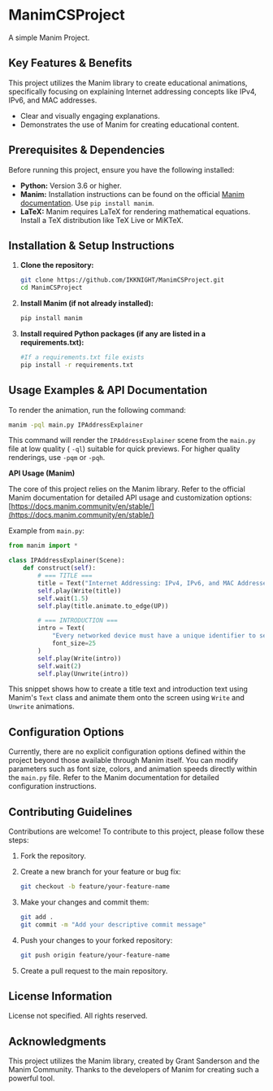 # ManimCSProject

A simple Manim Project.

## Key Features & Benefits

This project utilizes the Manim library to create educational animations, specifically focusing on explaining Internet addressing concepts like IPv4, IPv6, and MAC addresses.

*   Clear and visually engaging explanations.
*   Demonstrates the use of Manim for creating educational content.

## Prerequisites & Dependencies

Before running this project, ensure you have the following installed:

*   **Python:** Version 3.6 or higher.
*   **Manim:** Installation instructions can be found on the official [Manim documentation](https://www.manim.community/).  Use `pip install manim`.
*   **LaTeX:**  Manim requires LaTeX for rendering mathematical equations. Install a TeX distribution like TeX Live or MiKTeX.

## Installation & Setup Instructions

1.  **Clone the repository:**

    ```bash
    git clone https://github.com/IKKNIGHT/ManimCSProject.git
    cd ManimCSProject
    ```

2.  **Install Manim (if not already installed):**

    ```bash
    pip install manim
    ```

3.  **Install required Python packages (if any are listed in a requirements.txt):**

    ```bash
    #If a requirements.txt file exists
    pip install -r requirements.txt
    ```

## Usage Examples & API Documentation

To render the animation, run the following command:

```bash
manim -pql main.py IPAddressExplainer
```

This command will render the `IPAddressExplainer` scene from the `main.py` file at low quality ( `-ql`) suitable for quick previews. For higher quality renderings, use `-pqm` or `-pqh`.

**API Usage (Manim)**

The core of this project relies on the Manim library. Refer to the official Manim documentation for detailed API usage and customization options: [https://docs.manim.community/en/stable/](https://docs.manim.community/en/stable/)

Example from `main.py`:

```python
from manim import *

class IPAddressExplainer(Scene):
    def construct(self):
        # === TITLE ===
        title = Text("Internet Addressing: IPv4, IPv6, and MAC Addresses", font_size=40, color=YELLOW)
        self.play(Write(title))
        self.wait(1.5)
        self.play(title.animate.to_edge(UP))

        # === INTRODUCTION ===
        intro = Text(
            "Every networked device must have a unique identifier to send and receive data.",
            font_size=25
        )
        self.play(Write(intro))
        self.wait(2)
        self.play(Unwrite(intro))
```

This snippet shows how to create a title text and introduction text using Manim's `Text` class and animate them onto the screen using `Write` and `Unwrite` animations.

## Configuration Options

Currently, there are no explicit configuration options defined within the project beyond those available through Manim itself. You can modify parameters such as font size, colors, and animation speeds directly within the `main.py` file.  Refer to the Manim documentation for detailed configuration instructions.

## Contributing Guidelines

Contributions are welcome! To contribute to this project, please follow these steps:

1.  Fork the repository.
2.  Create a new branch for your feature or bug fix:

    ```bash
    git checkout -b feature/your-feature-name
    ```

3.  Make your changes and commit them:

    ```bash
    git add .
    git commit -m "Add your descriptive commit message"
    ```

4.  Push your changes to your forked repository:

    ```bash
    git push origin feature/your-feature-name
    ```

5.  Create a pull request to the main repository.

## License Information

License not specified. All rights reserved.

## Acknowledgments

This project utilizes the Manim library, created by Grant Sanderson and the Manim Community.  Thanks to the developers of Manim for creating such a powerful tool.
